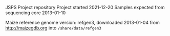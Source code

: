 JSPS Project repository
Project started 2021-12-20
Samples expected from sequencing core 2013-01-10


Maize reference genome version: refgen3, downloaded 2013-01-04 from
http://maizegdb.org into `/share/data/refgen3`